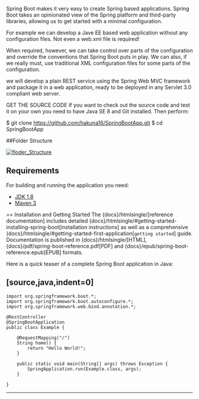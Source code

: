 Spring Boot makes it very easy to create Spring based applications. Spring Boot takes an opinionated view of the Spring platform and third-party libraries, allowing us to get started with a minimal configuration. 

For example we can develop a Jave EE based web application without any configuration files. Not even a web.xml file is required!

When required, however, we can take control over parts of the configuration and override the conventions that Spring Boot puts in play. 
We can also, if we really must, use traditional XML configuration files for some parts of the configuration.

we will develop a plain REST service using the Spring Web MVC framework and package it in a web application, ready to be deployed in any Servlet 3.0 compliant web server. 

GET THE SOURCE CODE
If you want to check out the source code and test it on your own you need to have Java SE 8 and Git installed. Then perform:

$ git clone https://github.com/hakuna16/SpringBootApp.git
$ cd SpringBootApp

##Folder Structure

<a href="https://ibb.co/fahyZn"><img src="https://preview.ibb.co/cOXbLS/floder_Structure.png" alt="floder_Structure" border="0"></a>

## Requirements

For building and running the application you need:

- [JDK 1.8](http://www.oracle.com/technetwork/java/javase/downloads/jdk8-downloads-2133151.html)
- [Maven 3](https://maven.apache.org)


== Installation and Getting Started
The {docs}/htmlsingle/[reference documentation] includes detailed
{docs}/htmlsingle/#getting-started-installing-spring-boot[installation instructions]
as well as a comprehensive {docs}/htmlsingle/#getting-started-first-application[``getting
started``] guide. Documentation is published in {docs}/htmlsingle/[HTML],
{docs}/pdf/spring-boot-reference.pdf[PDF] and {docs}/epub/spring-boot-reference.epub[EPUB]
formats.

Here is a quick teaser of a complete Spring Boot application in Java:

[source,java,indent=0]
----
	import org.springframework.boot.*;
	import org.springframework.boot.autoconfigure.*;
	import org.springframework.web.bind.annotation.*;

	@RestController
	@SpringBootApplication
	public class Example {

		@RequestMapping("/")
		String home() {
			return "Hello World!";
		}

		public static void main(String[] args) throws Exception {
			SpringApplication.run(Example.class, args);
		}

	}
----
